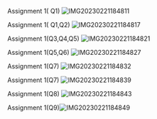Assignment 1( Q1) ![IMG20230221184811](https://user-images.githubusercontent.com/125014091/220359845-cb30e39b-981c-4360-9787-0da6cd076627.jpg)

Assignment 1( Q1,Q2) ![IMG20230221184817](https://user-images.githubusercontent.com/125014091/220359895-6e558780-94f0-40b9-8452-9102f73ad41a.jpg)

Assignment 1(Q3,Q4,Q5) ![IMG20230221184821](https://user-images.githubusercontent.com/125014091/220359915-83cab081-07d3-4c73-8d7f-0b76899753db.jpg)

Assignment 1(Q5,Q6) ![IMG20230221184827](https://user-images.githubusercontent.com/125014091/220359935-2c9b61cb-dec1-46dc-904d-77333a5a9159.jpg)

Assignment 1(Q7) ![IMG20230221184832](https://user-images.githubusercontent.com/125014091/220359950-4d4602ea-57cf-4bfc-9b1e-241db05e14ba.jpg)

Assignment 1(Q7) ![IMG20230221184839](https://user-images.githubusercontent.com/125014091/220359965-c77fea63-0b1c-45bc-a3cc-29f02a8def6c.jpg)

Assignment 1(Q8) ![IMG20230221184843](https://user-images.githubusercontent.com/125014091/220359986-048007ac-264d-49e3-b3ed-71286badfd5a.jpg)

Assignment 1(Q9)![IMG20230221184849](https://user-images.githubusercontent.com/125014091/220360001-8e167c8f-2a80-4527-804f-32c0147ccfa2.jpg)
